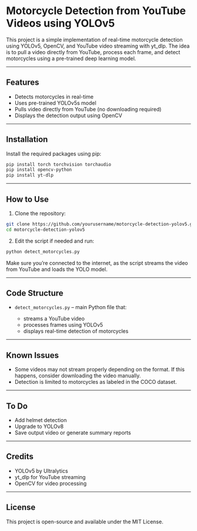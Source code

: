 # Motorcycle Detection from YouTube Videos using YOLOv5

This project is a simple implementation of real-time motorcycle detection using YOLOv5, OpenCV, and YouTube video streaming with yt\_dlp. The idea is to pull a video directly from YouTube, process each frame, and detect motorcycles using a pre-trained deep learning model.

---

## Features

* Detects motorcycles in real-time
* Uses pre-trained YOLOv5s model
* Pulls video directly from YouTube (no downloading required)
* Displays the detection output using OpenCV

---

## Installation

Install the required packages using pip:

```bash
pip install torch torchvision torchaudio
pip install opencv-python
pip install yt-dlp
```

---

## How to Use

1. Clone the repository:

```bash
git clone https://github.com/yourusername/motorcycle-detection-yolov5.git
cd motorcycle-detection-yolov5
```

2. Edit the script if needed and run:

```bash
python detect_motorcycles.py
```

Make sure you’re connected to the internet, as the script streams the video from YouTube and loads the YOLO model.

---

## Code Structure

* `detect_motorcycles.py` – main Python file that:

  * streams a YouTube video
  * processes frames using YOLOv5
  * displays real-time detection of motorcycles

---

## Known Issues

* Some videos may not stream properly depending on the format. If this happens, consider downloading the video manually.
* Detection is limited to motorcycles as labeled in the COCO dataset.

---

## To Do

* Add helmet detection
* Upgrade to YOLOv8
* Save output video or generate summary reports

---

## Credits

* YOLOv5 by Ultralytics
* yt\_dlp for YouTube streaming
* OpenCV for video processing

---

## License

This project is open-source and available under the MIT License.
